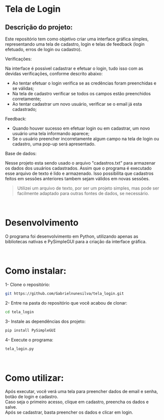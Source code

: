 # Tela de Login

## Descrição do projeto:

Este repositório tem como objetivo criar uma interface gráfica simples, representando uma tela de cadastro, login e telas de feedback (login efetuado, erros de login ou cadastro).

Verificações:

Na interface é possivel cadastrar e efetuar o login, tudo isso com as devidas verificações, conforme descrito abaixo:
- Ao tentar efetuar o login verifica se as credências foram preenchidas e se válidas;
- Na tela de cadastro verificar se todos os campos estão preenchidos corretamente;
- Ao tentar cadastrar um novo usuário, verificar se o email já esta cadastrado;

Feedback:

- Quando houver sucesso em efetuar login ou em cadastrar, um novo usuário uma tela informando aparece;
- Se o usuário preencher incorretamente algum campo na tela de login ou cadastro, uma pop-up será apresentado.

Base de dados:

Nesse projeto esta sendo usado o arquivo "cadastros.txt" para armazenar os dados dos usuários cadastrados.
Assim que o programa é executado esse arquivo de texto é lido e armazenado. Isso possibilita que cadastros feitos em sessões anteriores tambem sejam válidos em novas sessões.
 
>Utilizei um arquivo de texto, por ser um projeto simples, mas pode ser facilmente adaptado para outras fontes de dados, se necessário. 

<br />

# Desenvolvimento

O programa foi desenvolvimento em Python, utilizando apenas as bibliotecas nativas e PySimpleGUI para a criação da interface gráfica.

<br />


# Como instalar:
1- Clone o repositório:
```sh
git https://github.com/Gabrielnunesilva/tela_login.git
```

2- Entre na pasta do repositório que você acabou de clonar:
```sh
cd tela_login
```

3- Instale as dependências dos projeto:
```sh
pip install PySimpleGUI
```
4- Execute o programa:
```sh
tela_login.py  
```
<br />

# Como utilizar:
Após executar, você verá uma tela para preencher dados de email e senha, botão de login e cadastro. 
<br />
Caso seja o primeiro acesso, clique em cadastro, preencha os dados e salve.
<br />
Após se cadastrar, basta preencher os dados e clicar em login.
<br />



